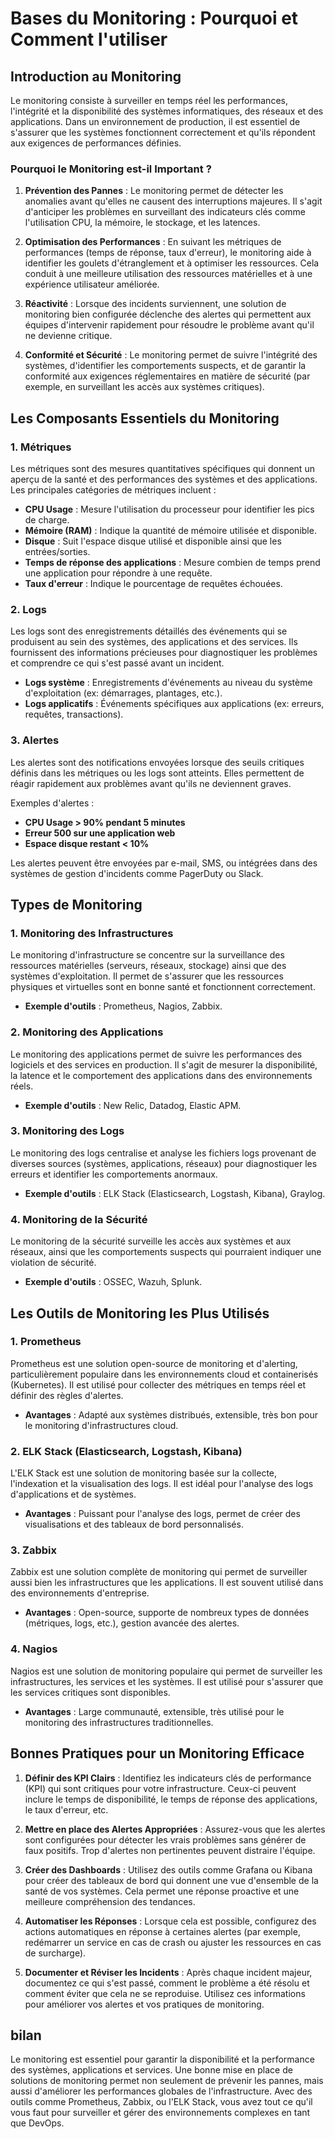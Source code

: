 # Bases du Monitoring : Pourquoi et Comment l'utiliser

## Introduction au Monitoring

Le monitoring consiste à surveiller en temps réel les performances, l'intégrité et la disponibilité des systèmes informatiques, des réseaux et des applications. Dans un environnement de production, il est essentiel de s'assurer que les systèmes fonctionnent correctement et qu'ils répondent aux exigences de performances définies.

### Pourquoi le Monitoring est-il Important ?

1. **Prévention des Pannes** : Le monitoring permet de détecter les anomalies avant qu'elles ne causent des interruptions majeures. Il s'agit d'anticiper les problèmes en surveillant des indicateurs clés comme l'utilisation CPU, la mémoire, le stockage, et les latences.
   
2. **Optimisation des Performances** : En suivant les métriques de performances (temps de réponse, taux d'erreur), le monitoring aide à identifier les goulets d'étranglement et à optimiser les ressources. Cela conduit à une meilleure utilisation des ressources matérielles et à une expérience utilisateur améliorée.

3. **Réactivité** : Lorsque des incidents surviennent, une solution de monitoring bien configurée déclenche des alertes qui permettent aux équipes d'intervenir rapidement pour résoudre le problème avant qu'il ne devienne critique.

4. **Conformité et Sécurité** : Le monitoring permet de suivre l'intégrité des systèmes, d'identifier les comportements suspects, et de garantir la conformité aux exigences réglementaires en matière de sécurité (par exemple, en surveillant les accès aux systèmes critiques).

## Les Composants Essentiels du Monitoring

### 1. **Métriques**

Les métriques sont des mesures quantitatives spécifiques qui donnent un aperçu de la santé et des performances des systèmes et des applications. Les principales catégories de métriques incluent :

- **CPU Usage** : Mesure l'utilisation du processeur pour identifier les pics de charge.
- **Mémoire (RAM)** : Indique la quantité de mémoire utilisée et disponible.
- **Disque** : Suit l'espace disque utilisé et disponible ainsi que les entrées/sorties.
- **Temps de réponse des applications** : Mesure combien de temps prend une application pour répondre à une requête.
- **Taux d'erreur** : Indique le pourcentage de requêtes échouées.

### 2. **Logs**

Les logs sont des enregistrements détaillés des événements qui se produisent au sein des systèmes, des applications et des services. Ils fournissent des informations précieuses pour diagnostiquer les problèmes et comprendre ce qui s'est passé avant un incident.

- **Logs système** : Enregistrements d'événements au niveau du système d'exploitation (ex: démarrages, plantages, etc.).
- **Logs applicatifs** : Événements spécifiques aux applications (ex: erreurs, requêtes, transactions).

### 3. **Alertes**

Les alertes sont des notifications envoyées lorsque des seuils critiques définis dans les métriques ou les logs sont atteints. Elles permettent de réagir rapidement aux problèmes avant qu'ils ne deviennent graves.

Exemples d'alertes :
- **CPU Usage > 90% pendant 5 minutes**
- **Erreur 500 sur une application web**
- **Espace disque restant < 10%**

Les alertes peuvent être envoyées par e-mail, SMS, ou intégrées dans des systèmes de gestion d'incidents comme PagerDuty ou Slack.

## Types de Monitoring

### 1. **Monitoring des Infrastructures**

Le monitoring d'infrastructure se concentre sur la surveillance des ressources matérielles (serveurs, réseaux, stockage) ainsi que des systèmes d'exploitation. Il permet de s'assurer que les ressources physiques et virtuelles sont en bonne santé et fonctionnent correctement.

- **Exemple d'outils** : Prometheus, Nagios, Zabbix.

### 2. **Monitoring des Applications**

Le monitoring des applications permet de suivre les performances des logiciels et des services en production. Il s'agit de mesurer la disponibilité, la latence et le comportement des applications dans des environnements réels.

- **Exemple d'outils** : New Relic, Datadog, Elastic APM.

### 3. **Monitoring des Logs**

Le monitoring des logs centralise et analyse les fichiers logs provenant de diverses sources (systèmes, applications, réseaux) pour diagnostiquer les erreurs et identifier les comportements anormaux.

- **Exemple d'outils** : ELK Stack (Elasticsearch, Logstash, Kibana), Graylog.

### 4. **Monitoring de la Sécurité**

Le monitoring de la sécurité surveille les accès aux systèmes et aux réseaux, ainsi que les comportements suspects qui pourraient indiquer une violation de sécurité.

- **Exemple d'outils** : OSSEC, Wazuh, Splunk.

## Les Outils de Monitoring les Plus Utilisés

### 1. **Prometheus**

Prometheus est une solution open-source de monitoring et d'alerting, particulièrement populaire dans les environnements cloud et containerisés (Kubernetes). Il est utilisé pour collecter des métriques en temps réel et définir des règles d'alertes.

- **Avantages** : Adapté aux systèmes distribués, extensible, très bon pour le monitoring d'infrastructures cloud.

### 2. **ELK Stack (Elasticsearch, Logstash, Kibana)**

L'ELK Stack est une solution de monitoring basée sur la collecte, l'indexation et la visualisation des logs. Il est idéal pour l'analyse des logs d'applications et de systèmes.

- **Avantages** : Puissant pour l'analyse des logs, permet de créer des visualisations et des tableaux de bord personnalisés.

### 3. **Zabbix**

Zabbix est une solution complète de monitoring qui permet de surveiller aussi bien les infrastructures que les applications. Il est souvent utilisé dans des environnements d'entreprise.

- **Avantages** : Open-source, supporte de nombreux types de données (métriques, logs, etc.), gestion avancée des alertes.

### 4. **Nagios**

Nagios est une solution de monitoring populaire qui permet de surveiller les infrastructures, les services et les systèmes. Il est utilisé pour s'assurer que les services critiques sont disponibles.

- **Avantages** : Large communauté, extensible, très utilisé pour le monitoring des infrastructures traditionnelles.

## Bonnes Pratiques pour un Monitoring Efficace

1. **Définir des KPI Clairs** : Identifiez les indicateurs clés de performance (KPI) qui sont critiques pour votre infrastructure. Ceux-ci peuvent inclure le temps de disponibilité, le temps de réponse des applications, le taux d'erreur, etc.

2. **Mettre en place des Alertes Appropriées** : Assurez-vous que les alertes sont configurées pour détecter les vrais problèmes sans générer de faux positifs. Trop d'alertes non pertinentes peuvent distraire l'équipe.

3. **Créer des Dashboards** : Utilisez des outils comme Grafana ou Kibana pour créer des tableaux de bord qui donnent une vue d'ensemble de la santé de vos systèmes. Cela permet une réponse proactive et une meilleure compréhension des tendances.

4. **Automatiser les Réponses** : Lorsque cela est possible, configurez des actions automatiques en réponse à certaines alertes (par exemple, redémarrer un service en cas de crash ou ajuster les ressources en cas de surcharge).

5. **Documenter et Réviser les Incidents** : Après chaque incident majeur, documentez ce qui s'est passé, comment le problème a été résolu et comment éviter que cela ne se reproduise. Utilisez ces informations pour améliorer vos alertes et vos pratiques de monitoring.

## bilan

Le monitoring est essentiel pour garantir la disponibilité et la performance des systèmes, applications et services. Une bonne mise en place de solutions de monitoring permet non seulement de prévenir les pannes, mais aussi d'améliorer les performances globales de l'infrastructure. Avec des outils comme Prometheus, Zabbix, ou l'ELK Stack, vous avez tout ce qu'il vous faut pour surveiller et gérer des environnements complexes en tant que DevOps.
